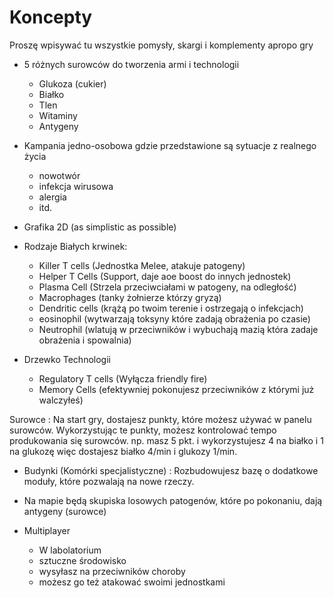 # Koncepty
Proszę wpisywać tu wszystkie pomysły, skargi i komplementy apropo gry 

- 5 różnych surowców do tworzenia armi i technologii
  + Glukoza (cukier)
  + Białko
  + Tlen
  + Witaminy
  + Antygeny

- Kampania jedno-osobowa gdzie przedstawione są sytuacje z realnego życia
  + nowotwór
  + infekcja wirusowa
  + alergia
  + itd.

- Grafika 2D (as simplistic as possible)

- Rodzaje Białych krwinek:
    + Killer T cells
      (Jednostka Melee, atakuje patogeny)
    + Helper T Cells
      (Support, daje aoe boost do innych jednostek)
    + Plasma Cell
      (Strzela przeciwciałami w patogeny, na odległość)
    + Macrophages
      (tanky żołnierze którzy gryzą)
    + Dendritic cells
      (krążą po twoim terenie i ostrzegają o infekcjach)
    + eosinophil
      (wytwarzają toksyny które zadają obrażenia po czasie)
    + Neutrophil
      (wlatują w przeciwników i wybuchają mazią która zadaje obrażenia i spowalnia)

- Drzewko Technologii
    + Regulatory T cells (Wyłącza friendly fire)
    + Memory Cells (efektywniej pokonujesz przeciwników z którymi już walczyłeś)


Surowce :
  Na start gry, dostajesz punkty, które możesz używać w panelu surowców. Wykorzystując te punkty, możesz kontrolować tempo produkowania się surowców.
  np. masz 5 pkt. i wykorzystujesz 4 na białko i 1 na glukozę więc dostajesz białko 4/min i glukozy 1/min.

- Budynki (Komórki specjalistyczne) :
  Rozbudowujesz bazę o dodatkowe moduły, które pozwalają na nowe rzeczy.
- Na mapie będą skupiska losowych patogenów, które po pokonaniu, dają antygeny (surowce)

- Multiplayer
  + W labolatorium
  + sztuczne środowisko
  + wysyłasz na przeciwników choroby
  + możesz go też atakować swoimi jednostkami
